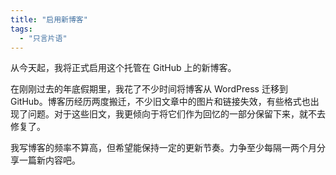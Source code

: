 ```yaml
---
title: "启用新博客"
tags: 
  - "只言片语"
---
```


从今天起，我将正式启用这个托管在 GitHub 上的新博客。

在刚刚过去的年底假期里，我花了不少时间将博客从 WordPress 迁移到 GitHub。博客历经历两度搬迁，不少旧文章中的图片和链接失效，有些格式也出现了问题。对于这些旧文，我更倾向于将它们作为回忆的一部分保留下来，就不去修复了。

我写博客的频率不算高，但希望能保持一定的更新节奏。力争至少每隔一两个月分享一篇新内容吧。
